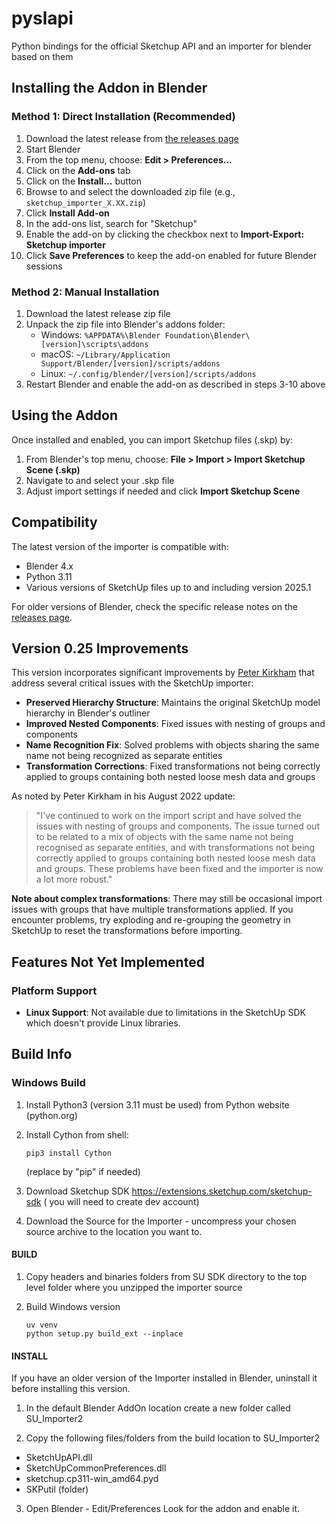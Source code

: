 # pyslapi
Python bindings for the official Sketchup API and an importer for blender based on them


## Installing the Addon in Blender

### Method 1: Direct Installation (Recommended)
1) Download the latest release from [the releases page](https://github.com/Starrigger/sketchup_importer-02/releases/tag/v0.1.0-alpha)
2) Start Blender
3) From the top menu, choose: **Edit > Preferences...**
4) Click on the **Add-ons** tab
5) Click on the **Install...** button
6) Browse to and select the downloaded zip file (e.g., `sketchup_importer_X.XX.zip`)
7) Click **Install Add-on**
8) In the add-ons list, search for "Sketchup"
9) Enable the add-on by clicking the checkbox next to **Import-Export: Sketchup importer**
10) Click **Save Preferences** to keep the add-on enabled for future Blender sessions

### Method 2: Manual Installation
1) Download the latest release zip file
2) Unpack the zip file into Blender's addons folder:
   - Windows: `%APPDATA%\Blender Foundation\Blender\[version]\scripts\addons`
   - macOS: `~/Library/Application Support/Blender/[version]/scripts/addons`
   - Linux: `~/.config/blender/[version]/scripts/addons`
3) Restart Blender and enable the add-on as described in steps 3-10 above

## Using the Addon
Once installed and enabled, you can import Sketchup files (.skp) by:
1) From Blender's top menu, choose: **File > Import > Import Sketchup Scene (.skp)**
2) Navigate to and select your .skp file
3) Adjust import settings if needed and click **Import Sketchup Scene**

## Compatibility
The latest version of the importer is compatible with:
- Blender 4.x
- Python 3.11
- Various versions of SketchUp files up to and including version 2025.1

For older versions of Blender, check the specific release notes on the [releases page](https://github.com/martijnberger/pyslapi/releases).

## Version 0.25 Improvements

This version incorporates significant improvements by [Peter Kirkham](https://pkirkham.github.io/blog/importing-from-sketchup-into-blender/) that address several critical issues with the SketchUp importer:

- **Preserved Hierarchy Structure**: Maintains the original SketchUp model hierarchy in Blender's outliner
- **Improved Nested Components**: Fixed issues with nesting of groups and components
- **Name Recognition Fix**: Solved problems with objects sharing the same name not being recognized as separate entities
- **Transformation Corrections**: Fixed transformations not being correctly applied to groups containing both nested loose mesh data and groups

As noted by Peter Kirkham in his August 2022 update:
> "I've continued to work on the import script and have solved the issues with nesting of groups and components. The issue turned out to be related to a mix of objects with the same name not being recognised as separate entities, and with transformations not being correctly applied to groups containing both nested loose mesh data and groups. These problems have been fixed and the importer is now a lot more robust."

**Note about complex transformations**: There may still be occasional import issues with groups that have multiple transformations applied. If you encounter problems, try exploding and re-grouping the geometry in SketchUp to reset the transformations before importing.

## Features Not Yet Implemented

### Platform Support
- **Linux Support**: Not available due to limitations in the SketchUp SDK which doesn't provide Linux libraries.


## Build Info

### Windows Build
1) Install Python3 (version 3.11 must be used) from Python website (python.org)
2) Install Cython from shell:
   ```
   pip3 install Cython
   ```
   (replace by "pip" if needed)

3) Download Sketchup SDK https://extensions.sketchup.com/sketchup-sdk ( you will need to create dev account)

4) Download the Source for the Importer - uncompress your chosen source archive to the location you want to.

#### BUILD
1) Copy headers and binaries folders from SU SDK directory to the top level folder where you unzipped the importer source

2) Build Windows version
   ```
   uv venv 
   python setup.py build_ext --inplace
   ```

#### INSTALL

If you have an older version of the Importer installed in Blender, uninstall it before installing this version.

1)  In the default Blender AddOn location create a new folder called SU_Importer2

2)  Copy the following files/folders from the build location to SU_Importer2
  - SketchUpAPI.dll
  - SketchUpCommonPreferences.dll
  - sketchup.cp311-win_amd64.pyd
  - SKPutil (folder)

3) Open Blender - Edit/Preferences Look for the addon and enable it.

